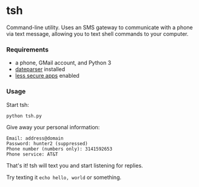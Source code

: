 # tsh

Command-line utility. Uses an SMS gateway to communicate with a phone via text
message, allowing you to text shell commands to your computer.

### Requirements

- a phone, GMail account, and Python 3
- [dateparser](https://github.com/scrapinghub/dateparser) installed
- [less secure apps](https://myaccount.google.com/lesssecureapps) enabled

### Usage

Start tsh:
```
python tsh.py
```

Give away your personal information:
```
Email: address@domain
Password: hunter2 (suppressed)
Phone number (numbers only): 3141592653
Phone service: AT&T
```

That's it! tsh will text you and start listening for replies.

Try texting it `echo hello, world` or something.
